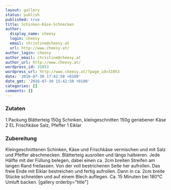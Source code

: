 ```yaml
---
layout: gallery
status: publish
published: true
title: Schinken-Käse-Schnecken
author:
  display_name: cheesy
  login: cheesy
  email: christine@cheesy.at
  url: http://www.cheesy.at/
author_login: cheesy
author_email: christine@cheesy.at
author_url: http://www.cheesy.at/
wordpress_id: 31053
wordpress_url: http://www.cheesy.at/?page_id=31053
date: '2016-07-30 17:42:50 +0100'
date_gmt: '2016-07-30 15:42:50 +0100'
categories: []
comments: []
---
```

### Zutaten
1 Packung Blätterteig
150g Schinken, kleingeschnitten
150g geriebener Käse
2 EL Frischkäse
Salz, Pfeffer
1 Eiklar
### Zubereitung
Kleingeschnittenen Schinken, Käse und Frischkäse vermischen und mit Salz und Pfeffer abschmecken. Blätterteig ausrollen und längs halbieren. Jede Hälfte mit der Füllung belegen, dabei einen ca. 2cm breiten Streifen am langen Rand freilassen. Von der voll bestrichenen Seite her aufrollen. Das freie Ende mit Eiklar bestreichen und fertig aufrollen. Dann in ca. 2cm breite Stücke schneiden und auf einem Blech auflegen. Ca. 15 Minuten bei 180°C Umluft backen.
[gallery orderby="title"]
